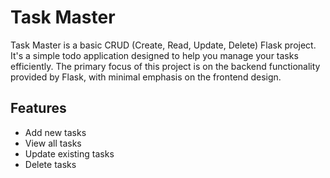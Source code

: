 # Task Master

Task Master is a basic CRUD (Create, Read, Update, Delete) Flask project. It's a simple todo application designed to help you manage your tasks efficiently. The primary focus of this project is on the backend functionality provided by Flask, with minimal emphasis on the frontend design.

## Features

- Add new tasks
- View all tasks
- Update existing tasks
- Delete tasks
